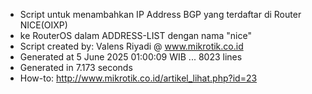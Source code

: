 - Script untuk menambahkan IP Address BGP yang terdaftar di Router NICE(OIXP)
- ke RouterOS dalam ADDRESS-LIST dengan nama "nice"
- Script created by: Valens Riyadi @ www.mikrotik.co.id
- Generated at 5 June 2025 01:00:09 WIB ... 8023 lines
- Generated in 7.173 seconds
- How-to: http://www.mikrotik.co.id/artikel_lihat.php?id=23
